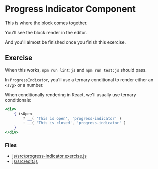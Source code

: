 # Progress Indicator Component

This is where the block comes together.

You'll see the block render in the editor.

And you'll almost be finished once you finish this exercise.

## Exercise

When this works, `npm run lint:js` and `npm run test:js` should pass.

In `ProgressIndicator`, you'll use a ternary conditional to render either an `<svg>` or a number.

When conditionally rendering in React, we'll usually use ternary conditionals:
```jsx
<div>
    { isOpen
        ? __( 'This is open', 'progress-indicator' )
        : __( 'This is closed', 'progress-indicator' )
    }
</div>
```

### Files
- [js/src/progress-indicator.exercise.js](js/src/progress-indicator.exercise.js)
- [js/src/edit.js](js/src/edit.js)
